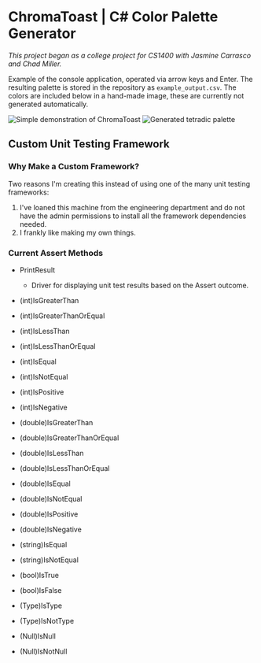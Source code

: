 # ChromaToast | C# Color Palette Generator

_This project began as a college project for CS1400 with Jasmine Carrasco and Chad Miller._

Example of the console application, operated via arrow keys and Enter. The resulting palette is stored in the repository as `example_output.csv`. The colors are included below in a hand-made image, these are currently not generated automatically.

![Simple demonstration of ChromaToast](https://i.imgur.com/NpefxNH.gif)
![Generated tetradic palette](https://i.imgur.com/DyNVvNd.png)

## Custom Unit Testing Framework

### Why Make a Custom Framework?
Two reasons I'm creating this instead of using one of the many unit testing frameworks:
1. I've loaned this machine from the engineering department and do not have the admin permissions to install all the framework dependencies needed.
2. I frankly like making my own things.


### Current Assert Methods
* PrintResult
	- Driver for displaying unit test results based on the Assert outcome.

* (int)IsGreaterThan
* (int)IsGreaterThanOrEqual
* (int)IsLessThan
* (int)IsLessThanOrEqual
* (int)IsEqual
* (int)IsNotEqual
* (int)IsPositive
* (int)IsNegative

* (double)IsGreaterThan
* (double)IsGreaterThanOrEqual
* (double)IsLessThan
* (double)IsLessThanOrEqual
* (double)IsEqual
* (double)IsNotEqual
* (double)IsPositive
* (double)IsNegative

* (string)IsEqual
* (string)IsNotEqual

* (bool)IsTrue
* (bool)IsFalse

* (Type)IsType
* (Type)IsNotType

* (Null)IsNull
* (Null)IsNotNull